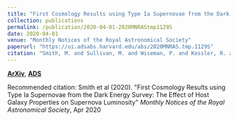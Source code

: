 ```yaml
---
title: "First Cosmology Results using Type Ia Supernovae from the Dark Energy Survey: The Effect of Host Galaxy Properties on Supernova Luminosity"
collection: publications
permalink: /publication/2020-04-01-2020MNRAStmp1129S
date: 2020-04-01
venue: "Monthly Notices of the Royal Astronomical Society"
paperurl: "https://ui.adsabs.harvard.edu/abs/2020MNRAS.tmp.1129S"
citation: "Smith, M. and Sullivan, M. and Wiseman, P. and Kessler, R. and Scolnic, D. and Brout, D. and D'Andrea, C.~B. and Davis, T.~M. and Foley, R.~J. and Frohmaier, C. and Galbany, L. and Gupta, R.~R. and Guti\'errez, C.~P. and Hinton, S.~R. and Kelsey, L. and Lidman, C. and Macaulay, E. and M\oller, A. and Nichol, R.~C. and Nugent, P. and Palmese, A. and Pursiainen, M. and Sako, M. and Swann, E. and Thomas, R.~C. and Tucker, B.~E. and Vincenzi, M. and Carollo, D. and Lewis, G.~F. and Sommer, N.~E. and Abbott, T.~M.~C. and Aguena, M. and Allam, S. and Avila, S. and Bertin, E. and Bhargava, S. and Brooks, D. and Buckley-Geer, E. and Burke, D.~L. and Rosell, A. Carnero and Kind, M. Carrasco and Costanzi, M. and da Costa, L.~N. and De Vicente, J. and Desai, S. and Diehl, H.~T. and Doel, P. and Eifler, T.~F. and Everett, S. and Flaugher, B. and Fosalba, P. and Frieman, J. and Garc\'\ia-Bellido, J. and Gaztanaga, E. and Glazebrook, K. and Gruen, D. and Gruendl, R.~A. and Gschwend, J. and Gutierrez, G. and Hartley, W.~G. and Hollowood, D.~L. and Honscheid, K. and James, D.~J. and Krause, E. and Kuehn, K. and Kuropatkin, N. and Lima, M. and MacCrann, N. and Maia, M.~A.~G. and Marshall, J.~L. and Martini, P. and Melchior, P. and Menanteau, F. and Miquel, R. and Paz-Chinch\'on, F. and Plazas, A.~A. and Romer, A.~K. and Roodman, A. and Rykoff, E.~S. and Sanchez, E. and Scarpine, V. and Schubnell, M. and Serrano, S. and Sevilla-Noarbe, I. and Suchyta, E. and Swanson, M.~E.~C. and Tarle, G. and Thomas, D. and Tucker, D.~L. and Varga, T.~N. and Walker, A.~R.. &quot;First Cosmology Results using Type Ia Supernovae from the Dark Energy Survey: The Effect of Host Galaxy Properties on Supernova Luminosity.&quot; <i>Monthly Notices of the Royal Astronomical Society</i>, Apr 2020"
---
```


[**ArXiv**](https://arxiv.org/abs/2001.11294), [**ADS**](https://ui.adsabs.harvard.edu/abs/2020MNRAS.tmp.1129S)

Recommended citation: Smith et al (2020). "First Cosmology Results using Type Ia Supernovae from the Dark Energy Survey: The Effect of Host Galaxy Properties on Supernova Luminosity" <i>Monthly Notices of the Royal Astronomical Society</i>, Apr 2020
